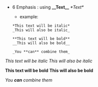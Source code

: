 - 6 Emphasis : using __\_\_Text\_\___ _\*Text\*_
  - example:
  
  ~~~~
  *This text will be italic*
  _This will also be italic_

  **This text will be bold**
  __This will also be bold__

  _You **can** combine them_
  ~~~~


*This text will be italic*
_This will also be italic_

**This text will be bold**
__This will also be bold__

_You **can** combine them_
